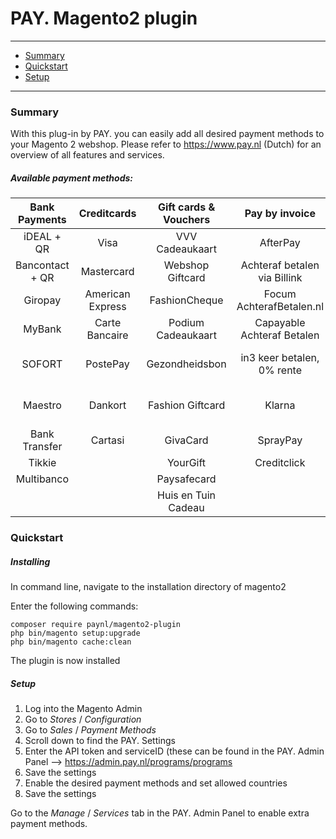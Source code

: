 # PAY. Magento2 plugin

---
- [Summary](#summary)
- [Quickstart](#quickstart)
- [Setup](#setup)

---
### Summary

With this plug-in by PAY. you can easily add all desired payment methods to your Magento 2 webshop. Please refer to https://www.pay.nl (Dutch) for an overview of all features and services. 

##### Available payment methods:

Bank Payments  | Creditcards | Gift cards & Vouchers | Pay by invoice | Others | 
:-----------: | :-----------: | :-----------: | :-----------: | :-----------: |
iDEAL + QR |Visa | VVV Cadeaukaart | AfterPay | PayPal |
Bancontact + QR |  Mastercard | Webshop Giftcard | Achteraf betalen via Billink | WeChatPay | 
Giropay |American Express | FashionCheque | Focum AchterafBetalen.nl | AmazonPay |
MyBank | Carte Bancaire | Podium Cadeaukaart | Capayable Achteraf Betalen | Cashly | 
SOFORT | PostePay | Gezondheidsbon | in3 keer betalen, 0% rente | Pay Fixed Price (phone) |
Maestro | Dankort | Fashion Giftcard | Klarna | Instore Payments (POS) |
Bank Transfer | Cartasi | GivaCard | SprayPay | Przelewy24 | 
| Tikkie | | YourGift | Creditclick | Apple Pay | 
| Multibanco | | Paysafecard | | Payconiq
| | | Huis en Tuin Cadeau


### Quickstart

##### Installing

In command line, navigate to the installation directory of magento2

Enter the following commands:

```
composer require paynl/magento2-plugin
php bin/magento setup:upgrade
php bin/magento cache:clean
```

The plugin is now installed

##### Setup

1. Log into the Magento Admin
2. Go to *Stores* / *Configuration*
3. Go to *Sales* / *Payment Methods*
4. Scroll down to find the PAY. Settings
5. Enter the API token and serviceID (these can be found in the PAY. Admin Panel --> https://admin.pay.nl/programs/programs
6. Save the settings
7. Enable the desired payment methods and set allowed countries
8. Save the settings

Go to the *Manage* / *Services* tab in the PAY. Admin Panel to enable extra payment methods. 
